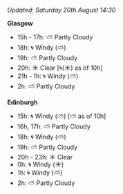 *Updated: Saturday 20th August 14:30*

**Glasgow**

* 15h - 17h: :partly_sunny: Partly Cloudy
* 18h: :cyclone: Windy (:partly_sunny:)
* 19h: :partly_sunny: Partly Cloudy
* 20h: :sunny: Clear [:cyclone:(:sunny:) as of 10h]
* 21h - 1h: :cyclone: Windy (:partly_sunny:)
* 2h: :partly_sunny: Partly Cloudy

**Edinburgh**

* 15h: :cyclone: Windy (:partly_sunny:) [:partly_sunny: as of 10h]
* 16h, 17h: :partly_sunny: Partly Cloudy
* 18h: :cyclone: Windy (:partly_sunny:)
* 19h: :partly_sunny: Partly Cloudy
* 20h - 23h: :sunny: Clear
* 0h: :cyclone: Windy (:sunny:)
* 1h: :cyclone: Windy (:partly_sunny:)
* 2h: :partly_sunny: Partly Cloudy
